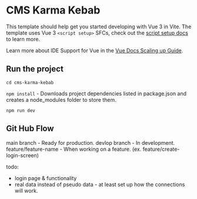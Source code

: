 # CMS Karma Kebab

This template should help get you started developing with Vue 3 in Vite. The template uses Vue 3 `<script setup>` SFCs, check out the [script setup docs](https://v3.vuejs.org/api/sfc-script-setup.html#sfc-script-setup) to learn more.

Learn more about IDE Support for Vue in the [Vue Docs Scaling up Guide](https://vuejs.org/guide/scaling-up/tooling.html#ide-support).

## Run the project

`cd cms-karma-kebab`

`npm install` - Downloads project dependencies listed in package.json and creates a node_modules folder to store them.

`npm run dev`

## Git Hub Flow

main branch - Ready for production.
devlop branch - In development.
feature/feature-name - When working on a feature. (ex. feature/create-login-screen)

todo:
- login page & functionality
- real data instead of pseudo data - at least set up how the connections will work.